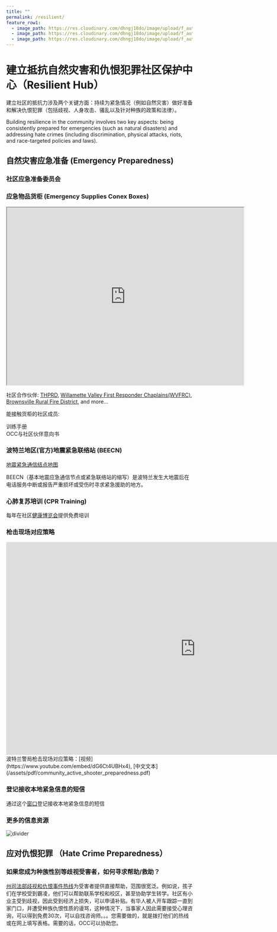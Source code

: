 ```yaml
---
title: ""
permalink: /resilient/
feature_row1:
  - image_path: https://res.cloudinary.com/dhngj18do/image/upload/f_auto,q_auto/v1/images/activities/rideconnection
  - image_path: https://res.cloudinary.com/dhngj18do/image/upload/f_auto,q_auto/v1/images/activities/lansulogo
  - image_path: https://res.cloudinary.com/dhngj18do/image/upload/f_auto,q_auto/v1/images/activities/kumlogo
---
```


# 建立抵抗自然灾害和仇恨犯罪社区保护中心（Resilient Hub）

建立社区的抵抗力涉及两个关键方面：持续为紧急情况（例如自然灾害）做好准备和解决仇恨犯罪（包括歧视、人身攻击、骚乱以及针对种族的政策和法律）。

Building resilience in the community involves two key aspects: being consistently prepared for emergencies (such as natural disasters) and addressing hate crimes (including discrimination, physical attacks, riots, and race-targeted policies and laws).

## 自然灾害应急准备 (Emergency Preparedness)

### 社区应急准备委员会

### 应急物品货柜 (Emergency Supplies Conex Boxes)

<iframe src="https://www.google.com/maps/d/u/0/embed?mid=1DpjChN6M4yE7l-X6GcazT9B0VnaR6pA&ehbc=2E312F&noprof=1" width="640" height="480"></iframe>

社区合作伙伴: [THPRD](https://www.thprd.org/facilities/sports/pcc-rock-creek), [Willamette Valley First Responder Chaplains(WVFRC)](https://www.wvfrc.org/), [Brownsville Rural Fire District](http://www.brownsvillefire.com/index.html), and more...

能接触货柜的社区成员:

训练手册  
OCC与社区伙伴意向书  

### 波特兰地区(官方)地震紧急联络站 (BEECN)

[地震紧急通信结点地图](https://www.portland.gov/pbem/documents/beecnjiantizhongwendetu/download)

BEECN（基本地震应急通信节点或紧急联络站的缩写）是波特兰发生大地震后在电话服务中断或报告严重损坏或受伤时寻求紧急援助的地方。

### 心肺复苏培训 (CPR Training)

每年在社区[健康博览会](https://pdxchinese.org/healthinitiative/)提供免费培训

### 枪击现场对应策略

<iframe width="1022" height="575" src="https://www.youtube.com/embed/Kah27w-t2GA" title="Run, Hide, Fight - CSU Active Shooter Safety Training" frameborder="0" allow="accelerometer; autoplay; clipboard-write; encrypted-media; gyroscope; picture-in-picture; web-share" referrerpolicy="strict-origin-when-cross-origin" allowfullscreen></iframe>
<br>
波特兰警局枪击现场对应策略：[视频](https://www.youtube.com/embed/dG6Ct4UBHx4), [中文文本](/assets/pdf/community_active_shooter_preparedness.pdf)

### 登记接收本地紧急信息的短信

通过这个[窗口](https://oralert.gov/)登记接收本地紧急信息的短信

### 更多的信息资源

<img src="//res.cloudinary.com/dhngj18do/image/upload/f_auto,q_auto/v1/images/divider" alt="divider" />

## 应对仇恨犯罪 （Hate Crime Preparedness）

### 如果您成为种族性别等歧视受害者，如何寻求帮助/救助？

[州司法部歧视和仇恨事件热线](https://www.doj.state.or.us/oregon-department-of-justice/civil-rights/bias-and-hate/)为受害者提供直接帮助，范围很宽泛。例如说，孩子们在学校受到霸凌，他们可以帮助联系学校和校区，甚至协助学生转学。社区有小业主受到歧视，因此受到经济上损失，可以申请补贴。有华人被人开车跟踪一直到家门口，并遭受种族仇恨性质的谩骂，这种情况下，当事家人因此需要接受心理咨询，可以得到免费30次，可以自找咨询师。。。您需要做的，就是拨打他们的热线或在网上填写表格。需要的话，OCC可以协助您。
